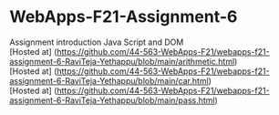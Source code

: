 # WebApps-F21-Assignment-6
Assignment introduction Java Script and DOM
<br>
[Hosted at] (https://github.com/44-563-WebApps-F21/webapps-f21-assignment-6-RaviTeja-Yethappu/blob/main/arithmetic.html)
<br>
[Hosted at] (https://github.com/44-563-WebApps-F21/webapps-f21-assignment-6-RaviTeja-Yethappu/blob/main/car.html)
<br>
[Hosted at] (https://github.com/44-563-WebApps-F21/webapps-f21-assignment-6-RaviTeja-Yethappu/blob/main/pass.html)



